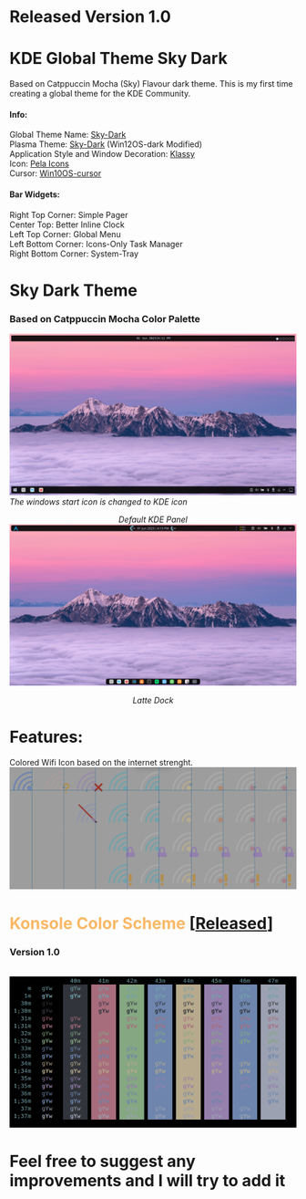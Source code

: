 # Released Version 1.0
# KDE Global Theme Sky Dark
Based on  Catppuccin Mocha (Sky) Flavour dark theme. This is my first time creating a global theme for the KDE Community.
#### Info: ####
Global Theme Name: <a href="">Sky-Dark</a>
\
Plasma Theme: <a href="">Sky-Dark</a> (Win12OS-dark Modified)
\
Application Style and Window Decoration: <a href="https://github.com/paulmcauley/klassy">Klassy</a>
\
Icon: <a href="https://store.kde.org/p/1279924">Pela Icons</a>
\
Cursor: <a href="https://www.pling.com/p/1383064">Win10OS-cursor</a>
#### Bar Widgets: ####
Right Top Corner: Simple Pager
\
Center Top: Better Inline Clock
\
Left Top Corner: Global Menu
\
Left Bottom Corner: Icons-Only Task Manager
\
Right Bottom Corner: System-Tray
# Sky Dark Theme

### Based on Catppuccin Mocha Color Palette
![alt text](https://github.com/Jayy-Dev/Global-Theme-Sky-Dark/blob/main/preview/preview.png?raw=true)
*The windows start icon is changed to KDE icon*

*<p align=center>Default KDE Panel</a>*
\
![alt text](https://github.com/Jayy-Dev/Global-Theme-Sky-Dark/blob/main/preview/latte-dock.png?raw=true)

*<p align=center>Latte Dock</a>*

# Features:
Colored Wifi Icon based on the internet strenght.
![alt text](https://github.com/Jayy-Dev/Global-Theme-Sky-Dark/blob/main/preview/network.png?raw=true)
<!--
  MIT License
-->
# <span style="color: #fab867;">Konsole Color Scheme</span> [<a href="https://github.com/Jayy-Dev/Konsole-Sky-Dark">Released</a>]
### Version 1.0
\
![alt text](https://github.com/Jayy-Dev/Konsole-Sky-Dark/blob/main/preview.png?raw=true)

# Feel free to suggest any improvements and I will try to add it
